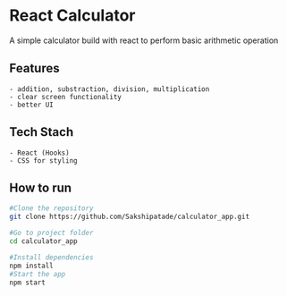 # React Calculator
A simple calculator build with react to perform basic arithmetic operation

## Features
    - addition, substraction, division, multiplication
    - clear screen functionality
    - better UI

## Tech Stach
    - React (Hooks)
    - CSS for styling

## How to run
```bash
#Clone the repository
git clone https://github.com/Sakshipatade/calculator_app.git

#Go to project folder
cd calculator_app

#Install dependencies
npm install
#Start the app
npm start
```

